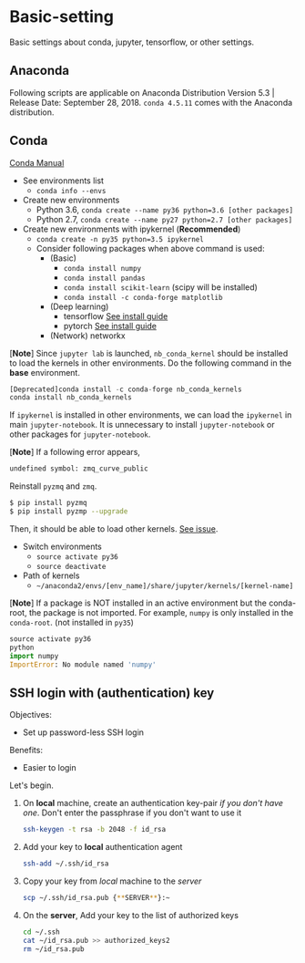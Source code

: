 # Basic-setting
Basic settings about conda, jupyter, tensorflow, or other settings.

## Anaconda
Following scripts are applicable on Anaconda Distribution Version 5.3 | Release Date: September 28, 2018.
`conda 4.5.11` comes with the Anaconda distribution.

## Conda
[Conda Manual](https://conda.io/docs/index.html)
- See environments list
  - `conda info --envs`
- Create new environments
  - Python 3.6, `conda create --name py36 python=3.6 [other packages]`
  - Python 2.7, `conda create --name py27 python=2.7 [other packages]`
- Create new environments with ipykernel (__Recommended__)
  - `conda create -n py35 python=3.5 ipykernel`
  - Consider following packages when above command is used:
    - (Basic) 
      - `conda install numpy`
      - `conda install pandas`
      - `conda install scikit-learn` (scipy will be installed)
      - `conda install -c conda-forge matplotlib`
    - (Deep learning)
      - tensorflow [See install guide](https://www.tensorflow.org/install/)
      - pytorch [See install guide](https://pytorch.org/)
    - (Network) networkx

[__Note__] Since `jupyter lab` is launched, `nb_conda_kernel` should be installed to load the kernels in other environments. Do the following command in the **base** environment.
```python
[Deprecated]conda install -c conda-forge nb_conda_kernels
conda install nb_conda_kernels
```
If `ipykernel` is installed in other environments, we can load the `ipykernel` in main `jupyter-notebook`. It is unnecessary to install `jupyter-notebook` or other packages for `jupyter-notebook`. 

[__Note__] If a following error appears,
```bash
undefined symbol: zmq_curve_public
```
Reinstall `pyzmq` and `zmq`.
```bash
$ pip install pyzmq
$ pip install pyzmp --upgrade
```

Then, it should be able to load other kernels. [See issue](https://github.com/jupyterlab/jupyterlab/issues/1557).

- Switch environments
  - `source activate py36`
  - `source deactivate`
- Path of kernels
  - `~/anaconda2/envs/[env_name]/share/jupyter/kernels/[kernel-name]`

[__Note__] If a package is NOT installed in an active environment but the conda-root, the package is not imported.
For example, `numpy` is only installed in the `conda-root`. (not installed in `py35`)
```python
source activate py36
python
import numpy
ImportError: No module named 'numpy'
```

## SSH login with (authentication) key

Objectives:

* Set up password-less SSH login

Benefits:

* Easier to login

Let's begin.

1. On **local** machine, create an authentication key-pair *if you don't have one*. Don't enter the passphrase if you don't want to use it

    ```bash
    ssh-keygen -t rsa -b 2048 -f id_rsa
    ```

2. Add your key to **local** authentication agent

    ```bash
    ssh-add ~/.ssh/id_rsa
    ```

3. Copy your key from *local* machine to the *server*

    ```bash
    scp ~/.ssh/id_rsa.pub {**SERVER**}:~
    ```

4. On the **server**, Add your key to the list of authorized keys

    ```bash
    cd ~/.ssh
    cat ~/id_rsa.pub >> authorized_keys2
    rm ~/id_rsa.pub
    ```

